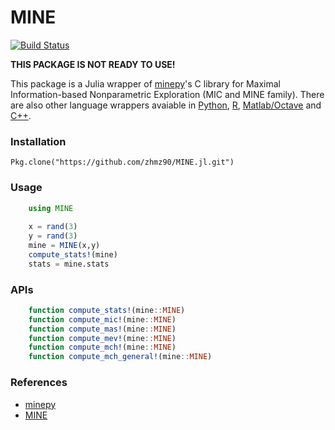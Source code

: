 # MINE
[![Build Status](https://travis-ci.org/zhmz90/MINE.jl.svg?branch=master)](https://travis-ci.org/zhmz90/MINE.jl)

**THIS PACKAGE IS NOT READY TO USE!**

This package is a Julia wrapper of [minepy](https://sourceforge.net/projects/minepy/files/)'s C library for Maximal Information-based Nonparametric Exploration (MIC and MINE family).
There are also other language wrappers avaiable in [Python](http://minepy.sourceforge.net/docs/1.0.0/index.html), [R](http://minepy.sourceforge.net/docs/1.0.0/index.html), [Matlab/Octave](http://minepy.sourceforge.net/docs/1.0.0/index.html) and [C++](http://minepy.sourceforge.net/docs/1.0.0/index.html).

### Installation
	Pkg.clone("https://github.com/zhmz90/MINE.jl.git")
	
### Usage
```Julia
	using MINE
	
	x = rand(3)
	y = rand(3)
	mine = MINE(x,y)
	compute_stats!(mine)
	stats = mine.stats
```

### APIs
```Julia
    function compute_stats!(mine::MINE)
	function compute_mic!(mine::MINE)
	function compute_mas!(mine::MINE)
	function compute_mev!(mine::MINE)
	function compute_mch!(mine::MINE)
	function compute_mch_general!(mine::MINE)	
```

### References
- [minepy](http://minepy.sourceforge.net/docs/1.0.0/index.html#)
- [MINE](http://www.exploredata.net)


